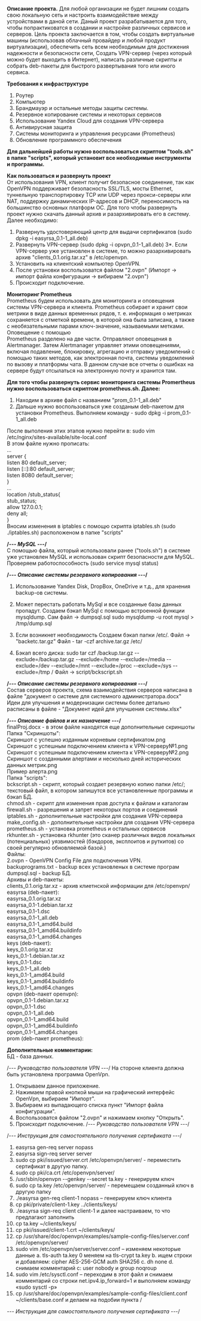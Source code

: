 
**Описание проекта.**
Для любой организации не будет лишним создать свою локальную сеть и настроить взаимодействие между устройствами в даной сети. Даный проект разрабатывается для того, чтобы попрактиковатся в создании и настройке различных сервисов и серверов. Цель проекта заключается в том, чтобы создать виртуальные машины (использовав облачный провайдер и любой продукт виртуализации), обеспечить сеть всем необходимым для достижения надежности и безопасности сети, Создать VPN-сервер (через который можно будет выходить в Интернет), написать различные скрипты и собрать deb-пакеты для быстрого развертывания того или иного сервиса.

**Требования к инфраструктуре** <br>
1. Роутер
2. Компьютер
3. Брандмауэр и остальные методы защиты системы.
4. Резервное копирование системы и некоторых сервисов
5. Использование Yandex Cloud для создания VPN-сервера
6. Антивирусная защита
7. Системы мониторинга и управления ресурсами (Prometheus)
8. Обновление программного обеспечения

**Для дальнейшей работы нужно воспользоваться скриптом "tools.sh" в папке "scripts", который установит все необходимые инструменты и программы.** <br>


**Как пользоваться и развернуть проект** <br>
От использования VPN, клиент получит безопасное соединение, так как OpenVPN поддерживает безопасность SSL/TLS, мосты Ethernet, туннельную транспортировку TCP или UDP через прокси-серверы или NAT, поддержку динамических IP-адресов и DHCP, переносимость на большинство основных платформ ОС.
Для того чтобы развернуть проект нужно скачать данный архив и разархивировать его в систему. 
Далее необходимо: <br>
1. Развернуть удостоверяющий центр для выдачи сертификатов (sudo dpkg -i easyrsa_0.1-1_all.deb) 
2. Развернуть VPN-сервер (sudo dpkg -i opvpn_0.1-1_all.deb)
3*. Если VPN-сервер уже установлен в системе, то можно разархивировать архив "clients_0.1.orig.tar.xz" в /etc/openvpn.
4. Установить на клиентский компьютер OpenVPN.
5. После установки воспользоватся файлом "2.ovpn" (Импорт -> импорт файла конфигурации -> вибираем "2.ovpn")
6. Происходит подключение.

**Мониторинг Prometheus** <br>
Prometheus будем использовать для мониторинга и оповещения системы VPN-сервера и клиента. Prometheus собирает и хранит свои метрики в виде данных временных рядов, т. е. информация о метриках сохраняется с отметкой времени, в которой она была записана, а также с необязательными парами ключ-значение, называемыми метками. Оповещение с помощью <br> Prometheus разделено на две части. Отправляют оповещения в Alertmanager. Затем Alertmanager управляет этими оповещениями, включая подавление, блокировку, агрегацию и отправку уведомлений с помощью таких методов, как электронная почта, системы уведомлений по вызову и платформы чата.
В данном случае все отчеты о ошибках на сервере будут отсылаться на электронную почту и хранится там. 

**Для того чтобы развернуть сервис мониторинга системы Promеrtheus нужно воспользоваться скриптом prometheus.sh. Далее:** <br>
1. Находим в архиве файл с названием "prom_0.1-1_all.deb"
2. Дальше нужно воспользоваться уже созданым deb-пакетом для установки Prometheus. Выполняем команду - sudo dpkg -i prom_0.1-1_all.deb

После выполения этих этапов нужно перейти в: sudo vim /etc/nginx/sites-available/site-local.conf <br>
В этом файле нужно прописать: <br>
... <br>
server { <br>
	listen 80 default_server; <br>
	listen [::]:80 default_server; <br>
	listen 8080 default_server; <br>
} <br>
... <br>
location /stub_status{ <br>
	stub_status; <br>
	allow 127.0.0.1; <br>
	deny all; <br>
} <br>
Вносим изменения в iptables с помощю скрипта iptables.sh (sudo ./iptables.sh) расположеном в папке "scripts" <br>

**/*---  MySQL   ---*/** <br>
С помощью файла, который использовали ранее ("tools.sh") в системе уже установлен MySQL и использован скрипт безопасности для MySQL.
Проверяем работоспособность (sudo service mysql status)

**/*---    Описание системы резервного копирования    ---*/** <br>

1. Использование Yandex Disk, DropBox, OneDrive и т.д., для хранения backup-ов системы.
2. Может перестать работать MySql и все созданные базы данных пропадут. Создаем бэкап MySql с помощью встроенной функции mysqldump. Сам файл -> dumpsql.sql
	sudo mysqldump -u root mysql > /tmp/dump.sql
3. Если возникнет необходимость Создаем бэкап папки /etc/.   Файл -> "backetc.tar.gz"
	Файл - tar -czf archive.tar.gz /etc/ 

5. Бэкап всего диска: sudo tar czf /backup.tar.gz --exclude=/backup.tar.gz --exclude=/home --exclude=/media --exclude=/dev --exclude=/mnt --exclude=/proc --exclude=/sys --exclude=/tmp /
	Файл -> script/bckscript.sh

**/*---    Описание системы резервного копирования   ---*/** <br>
Состав серверов проекта, схема взаимодействия серверов написана в файле "документ о системе для системного администратора.docx"
Идеи для улучшения и модернизации системы более детально расписаны в файле - "Документ идей для улучшения системы.xlsx"

**/*--- Oписание файлов и их назначение ---*/** <br>
finalProj.docx - в этом файле находятся еще дополнительные скриншоты  <br>
Папка "Скриншоты": <br>
Скриншот с успешно изданным корневым сертификатом.png <br>
Скриншот с успешным подключением клиента к VPN-серверу№1.png <br>
Скриншот с успешным подключением клиента к VPN-серверу№2.png <br>
Скриншот с созданными алертами и несколько дней исторических данных метрик.png <br>
Пример алерта.png <br>
Папка "scripts": <br>
bckscript.sh - скрипт, который создает резервную копию папки /etc/; текстовый файл, в котором запишутся все установленные программы и бэкап БД. <br>
chmod.sh - скрипт для изменения прав доступа к файлам и каталогам <br>
firewall.sh - разрешения и запрет некоторых портов и соединений  <br>
iptables.sh - дополнительные настройки для создания VPN-сервера <br>
make_config.sh - дополнительные настройки для создания VPN-сервера <br>
prometheus.sh - установка prometheus и остальных сервисов <br>
rkhunter.sh - установка rkhunter (это сканер различных видов локальных (потенциальных) уязвимостей (бэкдоров, эксплоитов и руткитов) со своей регулярно обновляемой базой.) <br>
Файлы: <br>
2.ovpn - OpenVPN Config File для подключения VPN. <br>
backuprograms.txt - backup всех установленых в системе програм <br>
dumpsql.sql - backup БД. <br>
Архивы и deb-пакеты: <br>
clients_0.1.orig.tar.xz - архив клиетнской информации для /etc/openvpn/ <br>
easyrsa (deb-пакет): <br>
easyrsa_0.1.orig.tar.xz <br>
easyrsa_0.1-1.debian.tar.xz <br>
easyrsa_0.1-1.dsc <br>
easyrsa_0.1-1_all.deb <br>
easyrsa_0.1-1_amd64.build <br>
easyrsa_0.1-1_amd64.buildinfo <br>
easyrsa_0.1-1_amd64.changes <br>
keys (deb-пакет): <br>
keys_0.1.orig.tar.xz <br>
keys_0.1-1.debian.tar.xz <br>
keys_0.1-1.dsc <br>
keys_0.1-1_all.deb <br>
keys_0.1-1_amd64.build <br>
keys_0.1-1_amd64.buildinfo <br>
keys_0.1-1_amd64.changes <br>
opvpn (deb-пакет openvpn): <br>
opvpn_0.1-1.debian.tar.xz <br>
opvpn_0.1-1.dsc <br>
opvpn_0.1-1_all.deb <br>
opvpn_0.1-1_amd64.build <br>
opvpn_0.1-1_amd64.buildinfo <br>
opvpn_0.1-1_amd64.changes <br>
prom (deb-пакет prometheus): <br>

**Дополнительные комментарии:** <br>
БД - база данных.

/*---    Руководство пользователя VPN    ---*/
На стороне клиента должна быть установлена программа OpenVpn.
1. Открываем данное приложение.
2. Нажимаем правой кнопкой мыши на графический интерфейс OpenVpn, выбираем "Импорт".
3. Выбираем из выпадающего списка пункт "Импорт файла конфигурации".
4. Воспользоватся файлом "2.ovpn" и нажимаем кнопку "Открыть".
5. Происходит подключение.
/*---    Руководство пользователя VPN    ---*/

/*---    Инструкция для самостоятельного получения сертификата    ---*/
1.	easyrsa gen-req server nopass
2.	easyrsa sign-req server server
3.	sudo cp pki/issued/server.crt /etc/openvpn/server/ - переместить сертификат в другую папку.
4.	sudo cp pki/ca.crt  /etc/openvpn/server/
5.	/usr/sbin/openvpn --genkey --secret ta.key  - генерируем ключ
6.	sudo cp ta.key /etc/openvpn/server/ - перемещаем созданный ключ в другую папку 
7.	./easyrsa gen-req client-1 nopass – генерируем ключ клиента
8.	cp pki/private/client-1.key ../clients/keys/
9.	./easyrsa sign-req client client-1 и далее настраиваем, то что предлагают заполнить
10.	cp ta.key ~/clients/keys/
11.	cp pki/issued/client-1.crt ~/clients/keys/
12.	cp /usr/share/doc/openvpn/examples/sample-config-files/server.conf /etc/openvpn/server/
13.	sudo vim /etc/openvpn/server/server.conf – изменяем некоторые данные 
a.	tls-auth ta.key 0 меняем на tls-crypt ta.key
b.	ищем строки и добавляем: cipher AES-256-GCM auth SHA256
c.	dh none
d.	снимаем комментарий с: user nobody и group noqroup
14.	sudo vim /etc/sysctl.conf – переходим в этот файл и снимаем комментарий со строки net.ipv4.ip_forward=1 и выполняем команду «sudo sysctl -p»
15.	cp /usr/share/doc/openvpn/examples/sample-config-files/client.conf ~/clients/base.conf и делаем на подобии пункта /

*---    Инструкция для самостоятельного получения сертификата    ---*/
